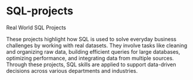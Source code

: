 # SQL-projects
Real World SQL Projects

These projects highlight how SQL is used to solve everyday business challenges by working with real datasets. They involve tasks like cleaning and organizing raw data, building efficient queries for large databases, optimizing performance, and integrating data from multiple sources. Through these projects, SQL skills are applied to support data-driven decisions across various departments and industries.
